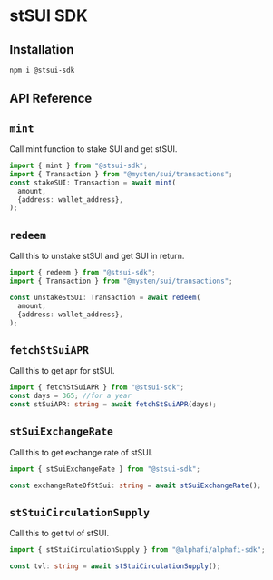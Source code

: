 # stSUI SDK

## Installation

```bash
npm i @stsui-sdk
```

## API Reference

## `mint`

Call mint function to stake SUI and get stSUI.

```typescript
import { mint } from "@stsui-sdk";
import { Transaction } from "@mysten/sui/transactions";
const stakeSUI: Transaction = await mint(
  amount,
  {address: wallet_address},
);
```

## `redeem`

Call this to unstake stSUI and get SUI in return.

```typescript
import { redeem } from "@stsui-sdk";
import { Transaction } from "@mysten/sui/transactions";

const unstakeStSUI: Transaction = await redeem(
  amount,
  {address: wallet_address},
);
```

## `fetchStSuiAPR`

Call this to get apr for stSUI.

```typescript
import { fetchStSuiAPR } from "@stsui-sdk";
const days = 365; //for a year
const stSuiAPR: string = await fetchStSuiAPR(days);
```

## `stSuiExchangeRate`

Call this to get exchange rate of stSUI.

```typescript
import { stSuiExchangeRate } from "@stsui-sdk";

const exchangeRateOfStSui: string = await stSuiExchangeRate();
```

## `stStuiCirculationSupply`

Call this to get tvl of stSUI.

```typescript
import { stStuiCirculationSupply } from "@alphafi/alphafi-sdk";

const tvl: string = await stStuiCirculationSupply();
```

